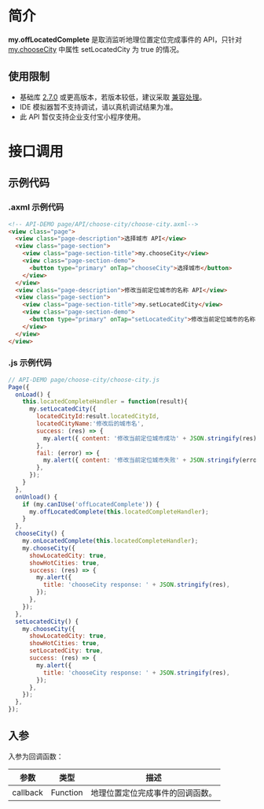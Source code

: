 # 简介
**my.offLocatedComplete** 是取消监听地理位置定位完成事件的 API，只针对 [my.chooseCity](https://opendocs.alipay.com/mini/api/ui-city) 中属性 setLocatedCity 为 true 的情况。

## 使用限制

- 基础库 [2.7.0](https://opendocs.alipay.com/mini/framework/lib-upgrade-v2) 或更高版本，若版本较低，建议采取 [兼容处理](https://opendocs.alipay.com/mini/framework/compatibility)。
- IDE 模拟器暂不支持调试，请以真机调试结果为准。
- 此 API 暂仅支持企业支付宝小程序使用。

# 接口调用

## 示例代码

### .axml 示例代码

```html
<!-- API-DEMO page/API/choose-city/choose-city.axml-->
<view class="page">
  <view class="page-description">选择城市 API</view>
  <view class="page-section">
    <view class="page-section-title">my.chooseCity</view>
    <view class="page-section-demo">
      <button type="primary" onTap="chooseCity">选择城市</button>
    </view>
  </view>
  <view class="page-description">修改当前定位城市的名称 API</view>
  <view class="page-section">
    <view class="page-section-title">my.setLocatedCity</view>
    <view class="page-section-demo">
      <button type="primary" onTap="setLocatedCity">修改当前定位城市的名称</button>
    </view>
  </view>
</view>
```

### .js 示例代码

```javascript
// API-DEMO page/choose-city/choose-city.js
Page({
  onLoad() {
    this.locatedCompleteHandler = function(result){
      my.setLocatedCity({
        locatedCityId:result.locatedCityId,
        locatedCityName:'修改后的城市名', 
        success: (res) => {
          my.alert({ content: '修改当前定位城市成功' + JSON.stringify(res), });
        },
        fail: (error) => {
          my.alert({ content: '修改当前定位城市失败' + JSON.stringify(error), });
        },
      });
    }
  },
  onUnload() {
    if (my.canIUse('offLocatedComplete')) {
      my.offLocatedComplete(this.locatedCompleteHandler);
    }
  },
  chooseCity() {
    my.onLocatedComplete(this.locatedCompleteHandler);
    my.chooseCity({
      showLocatedCity: true,
      showHotCities: true,
      success: (res) => {
        my.alert({
          title: 'chooseCity response: ' + JSON.stringify(res),
        });
      },
    });
  },
  setLocatedCity() {
    my.chooseCity({
      showLocatedCity: true,
      showHotCities: true,
      setLocatedCity: true,
      success: (res) => {
        my.alert({
          title: 'chooseCity response: ' + JSON.stringify(res),
        });
      },
    });
  },
});
```

## 入参

入参为回调函数：

| **参数** | **类型** | **描述** |
| --- | --- | --- |
| callback | Function | 地理位置定位完成事件的回调函数。 |

